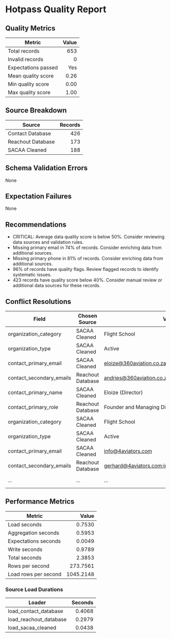 # Hotpass Quality Report

## Quality Metrics

| Metric | Value |
| --- | ---: |
| Total records | 653 |
| Invalid records | 0 |
| Expectations passed | Yes |
| Mean quality score | 0.26 |
| Min quality score | 0.00 |
| Max quality score | 1.00 |

## Source Breakdown

| Source | Records |
| --- | ---: |
| Contact Database | 426 |
| Reachout Database | 173 |
| SACAA Cleaned | 188 |

## Schema Validation Errors

None

## Expectation Failures

None

## Recommendations

- CRITICAL: Average data quality score is below 50%. Consider reviewing data sources and validation rules.
- Missing primary email in 74% of records. Consider enriching data from additional sources.
- Missing primary phone in 81% of records. Consider enriching data from additional sources.
- 96% of records have quality flags. Review flagged records to identify systematic issues.
- 423 records have quality score below 40%. Consider manual review or additional data sources for these records.

## Conflict Resolutions

| Field | Chosen Source | Value | Alternatives |
| --- | --- | --- | --- |
| organization_category | SACAA Cleaned | Flight School | 1 alternatives |
| organization_type | SACAA Cleaned | Active | 1 alternatives |
| contact_primary_email | SACAA Cleaned | eloize@360aviation.co.za | 3 alternatives |
| contact_secondary_emails | Reachout Database | andries@360aviation.co.za;tamryn@360aviation.co.za | 2 alternatives |
| contact_primary_name | SACAA Cleaned | Eloize (Director) | 4 alternatives |
| contact_primary_role | Reachout Database | Founder and Managing Director | 3 alternatives |
| organization_category | SACAA Cleaned | Flight School | 1 alternatives |
| organization_type | SACAA Cleaned | Active | 1 alternatives |
| contact_primary_email | SACAA Cleaned | info@4aviators.com | 2 alternatives |
| contact_secondary_emails | Reachout Database | gerhard@4aviators.com;info@4aviators.com. | 1 alternatives |
| ... | ... | ... | 151 more conflicts |

## Performance Metrics

| Metric | Value |
| --- | ---: |
| Load seconds | 0.7530 |
| Aggregation seconds | 0.5953 |
| Expectations seconds | 0.0049 |
| Write seconds | 0.9789 |
| Total seconds | 2.3853 |
| Rows per second | 273.7561 |
| Load rows per second | 1045.2148 |

### Source Load Durations

| Loader | Seconds |
| --- | ---: |
| load_contact_database | 0.4068 |
| load_reachout_database | 0.2979 |
| load_sacaa_cleaned | 0.0438 |

